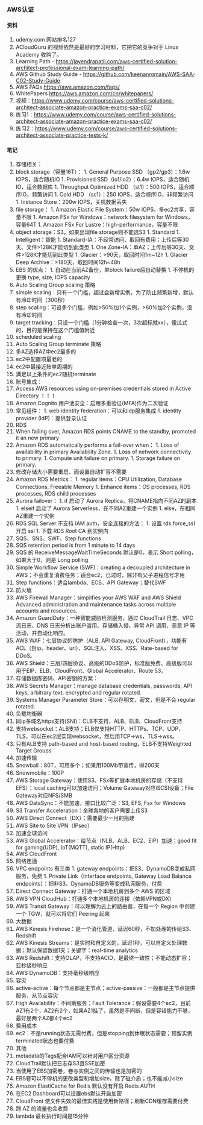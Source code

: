 ### AWS认证

#### 资料
1. udemy.com 网站排名127
1. ACloudGuru 的视频依然是最好的学习材料，它把它的竞争对手 Linux Academy 收购了。
1. Learning Path - https://jayendrapatil.com/aws-certified-solution-architect-professional-exam-learning-path/
1. AWS Github Study Guide - https://github.com/keenanromain/AWS-SAA-C02-Study-Guide
1. AWS FAQs https://aws.amazon.com/faqs/
1. WhitePapers https://aws.amazon.com/cn/whitepapers/
1. 视频：https://www.udemy.com/course/aws-certified-solutions-architect-associate-amazon-practice-exams-saa-c02/
1. 练习1：https://www.udemy.com/course/aws-certified-solutions-architect-associate-amazon-practice-exams-saa-c02/
1. 练习2：https://www.udemy.com/course/aws-certified-solutions-architect-associate-practice-tests-k/

#### 笔记
1. 存储相关：
  1. block storage（容量16T）：
    1. General Purpose SSD （gp2/gp3）：1.6w IOPS，适合随机IO
    1. Provisioned SSD（io1/io2）：6.4w IOPS，适合随机IO，适合数据库
    1. Throughput Optimized HDD （st1）：500 IOPS，适合顺序IO，频繁访问
    1. Cold HDD （sc1）：250 IOPS，适合顺序IO，非频繁访问
    1. Instance Store：200w IOPS，关机数据丢失
  1. file storage：
    1. Amazon Elastic File System：50w IOPS，多ec2共享，容量不限
    1. Amazon FSx for Windows：network filesystem for Windows，容量64T
    1. Amazon FSx For Lustre：high-performance，容量不限
  1. object storage：S3，如果出现file storage则不能选S3
    1. Standard
    1. Intelligent：智能
    1. Standard-IA：不经常访问、取回有费用；上传后等30天、文件>128K才能切到此类型
    1. One Zone-IA：单AZ；上传后等30天、文件>128K才能切到此类型
    1. Glacier：>90天，取回时间1m~12h
    1. Glacier Deep Archive：>180天，取回时间12h~48h
  1. EBS 的优点：
    1. 自动在当前AZ备份，单block failure后自动替换
    1. 不停机的更换 type, size, IOPS capacity
1. Auto Scaling Group scaling 策略
  1. simple scaling：只有一个门槛，超过会新增实例，为了防止频繁新增，默认有冷却时间（300秒）
  1. step scaling：可设多个门槛，例如>50%加1个实例，>60%加2个实例，没有冷却时间
  1. target tracking：只设一个门槛（1分钟检查一次，3次超标就xx），傻瓜式的，目的是保持在这个门槛值附近
  1. scheduled scaling
1. Auto Scaling Group terminate 策略
  1. 多AZ选择AZ中ec2最多的
  1. ec2中配置项最老的
  1. ec2中最接近账单周期的
  1. 满足以上条件的ec2随机terminate
1. 账号集成：
  1. Access AWS resources using on-premises credentials stored in Active Directory ！！！    
  1. Amazon Cognito 用户池安全：启用多重验证(MFA)作为二次验证
  1. 常见组件：
    1. web identity federation：可以和idp服务集成
    1. identity provider (IdP)：提供登录认证 
1. RDS
  1. When failing over, Amazon RDS points CNAME to the standby, promoted it an new primary
  1. Amazon RDS automatically performs a fail-over when：
    1. Loss of availability in primary Availability Zone.
    1. Loss of network connectivity to primary.
    1. Compute unit failure on primary.
    1. Storage failure on primary.
  1. 修改存储大小需要重启、而设置自动扩容不需要  
  1. Amazon RDS Metrics：
    1. regular items：CPU Utilization, Database Connections, Freeable Memory
    1. Enhance items：OS processes, RDS processes, RDS child processes
  1. Aurora failover：
    1. if 启动了 Aurora Replica，将CNAME指向不同AZ的副本
    1. elseif 启动了 Aurora Serverless，在不同AZ重建一个实例
    1. else，在相同AZ重建一个实例
  1. RDS SQL Server 不支持 IAM auth，安全连接的方法：
    1. 设置 rds.force_ssl 开启 ssl
    1. 下载 RDS Root CA 到实例内  
1. SQS、SNS、SWF、Step functions
  1. SQS retention period is from 1 minute to 14 days
  1. SQS 的 ReceiveMessageWaitTimeSeconds 默认是0，表示 Short polling，如果大于0，则是 Long polling
  1. Simple Workflow Service (SWF)：creating a decoupled architecture in AWS；不会重复消费任务；适合ec2，已过时，除非有父子进程信号才用
  1. Step functions：适合lambda、ECS、API Gateway；替代SWF
1. 防火墙
  1. AWS Firewall Manager：simplifies your AWS WAF and AWS Shield Advanced administration and maintenance tasks across multiple accounts and resources.
  1. Amazon GuardDuty：一种智能威胁检测服务，通过 CloudTrail 日志、VPC 流日志、DNS 日志分析出账户盗用、存储桶入侵、异常 API 调用、恶意 IP 等活动，并自动化响应。
  1. AWS WAF：七层协议的防护（ALB, API Gateway, CloudFront），功能有ACL（封ip、header、url）、SQL注入、XSS、XSS、Rate-based for DDoS。
  1. AWS Shield：三层/四层协议、高级的DDoS防护，标准版免费、高级版可以用于EIP、ELB、CloudFront、Global Accelerator、Route 53。
1. 存储数据库密码、API密钥的方案：
  1. AWS Secrets Manager：manage database credentials, passwords, API keys, arbitrary text. encrypted and regular rotated.
  1. Systems Manager Parameter Store：可以存明文、密文，但是不会 regular rotated.
1. 负载均衡器
  1. 同ip多域名https支持(SNI)：CLB不支持，ALB、ELB、CloudFront支持
  1. 支持websocket：ALB支持；ELB仅支持HTTP、HTTPs、TCP、UDP、TLS，可以在ec2层实现websocket，然后用TCP->ws，TLS->wss。
  1. 只有ALB支持 path-based and host-based routing，ELB不支持Weighted Target Groups
1. 加速传输
  1. Snowball：80T，可用多个；如果用100Mb带宽传，得200天  
  1. Snowmobile：100P
  1. AWS Storage Gateway：使用S3、FSx等扩展本地机房的存储（不支持EFS）；local caching可以加速访问；Volume Gateway对应iSCSI设备；File Gateway对应NFS/SMB
  1. AWS DataSync：不能加速，接口比较广泛：S3, EFS, Fsx for Windows
  1. S3 Transfer Acceleration：全球各地的客户需要上传S3
  1. AWS Direct Connect（DX）：需要最少一月的搭建
  1. AWS Site to Site VPN（IPsec）
1. 加速全球访问
  1. AWS Global Accelerator：给节点（NLB、ALB、EC2、EIP）加速；good fit for gaming(UDP), IoT(MQTT), static IP(Http)
  1. AWS CloudFront
1. 网络连通
  1. VPC endpoints 有三类
    1. gateway endpoints：把S3、DynamoDB变成私网服务，免费
    1. Private Link（Interface endpoints, Gateway Load Balance endpoints）：把非S3、DynamoDB服务等变成私网服务，付费
  1. Direct Connect Gateway：打通一个本地机房到多个 AWS 的区域
  1. AWS VPN CloudHub：打通多个本地机房的连接（依赖VPN或DX）
  1. AWS Transit Gateway：可以理解为云上的路由器，在每一个 Region 中创建一个 TGW，就可以将它们 Peering 起来
1. 大数据
  1. AWS Kinesis Firehose：是一个消化管道，延迟60秒，不加处理的传给S3、Redshift
  1. AWS Kinesis Streams：是实时和自定义的，延迟1秒，可以自定义处理数据；默认保留数据1天；关键字：real-time analytics
  1. AWS Redshift：支持OLAP，不支持ACID，是最终一致性；不能动态扩容；亚秒级秒响应
  1. AWS DynamoDB：支持毫秒级响应
1. 容灾
  1. active-active：每个节点都是主节点；active-passive：一般都是主节点提供服务，从节点容灾
  1. High Availability：不间断服务；Fault Tolerance：假设需要4个ec2，目前AZ1有2个，AZ2有2个，如果AZ1挂了，虽然是不间断，但是容错能力不够，最好是两个AZ都4个ec2
1. 费用成本
  1. ec2：不是running状态无需付费，但是stopping到休眠状态需要；预留实例terminated状态也要付费
1. 其他
  1. metadata的Tags配合IAM可以针对用户区分资源  
  1. CloudTrail默认把日志存S3且SSE加密
  1. 当使用了EBS加密卷，卷与实例之间的传输也是加密的
  1. EBS卷可以不停机的更改类型和增加size，除了磁介质；也不能减小size
  1. Amazon ElastiCache for Redis 默认没有开启 Redis AUTH
  1. 在EC2 Dashboard可以设置ebs默认开启加密
  1. CloudFront 使文件失效的最佳实践是使用新路径；刷新CDN缓存需要付费
  1. 跨 AZ 的流量也会收费
  1. lambda 最长执行时间是15分钟